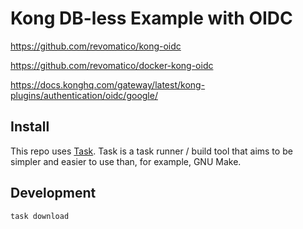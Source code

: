 # Kong DB-less Example with OIDC

https://github.com/revomatico/kong-oidc

https://github.com/revomatico/docker-kong-oidc

https://docs.konghq.com/gateway/latest/kong-plugins/authentication/oidc/google/


## Install

This repo uses [Task](https://taskfile.dev/). Task is a task runner / build tool that aims to be simpler and easier to use than, for example, GNU Make.


## Development

```
task download
```
